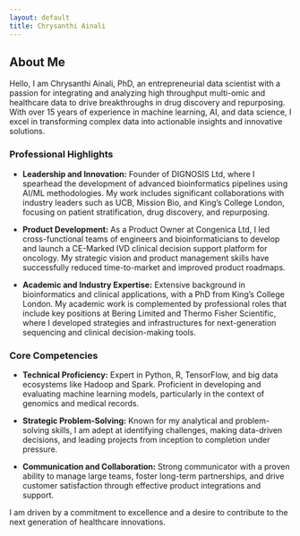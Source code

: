 ```yaml
---
layout: default
title: Chrysanthi Ainali
---
```


<!---<img src=""/>---> 


## About Me
<div class="myWrapper" markdown="1">


Hello, I am Chrysanthi Ainali, PhD, an entrepreneurial data scientist with a passion for integrating and analyzing high throughput multi-omic and healthcare data to drive breakthroughs in drug discovery and repurposing. With over 15 years of experience in machine learning, AI, and data science, I excel in transforming complex data into actionable insights and innovative solutions.

### Professional Highlights

- **Leadership and Innovation:** Founder of DIGNOSIS Ltd, where I spearhead the development of advanced bioinformatics pipelines using AI/ML methodologies. My work includes significant collaborations with industry leaders such as UCB, Mission Bio, and King’s College London, focusing on patient stratification, drug discovery, and repurposing.
  
- **Product Development:** As a Product Owner at Congenica Ltd, I led cross-functional teams of engineers and bioinformaticians to develop and launch a CE-Marked IVD clinical decision support platform for oncology. My strategic vision and product management skills have successfully reduced time-to-market and improved product roadmaps.

- **Academic and Industry Expertise:** Extensive background in bioinformatics and clinical applications, with a PhD from King’s College London. My academic work is complemented by professional roles that include key positions at Bering Limited and Thermo Fisher Scientific, where I developed strategies and infrastructures for next-generation sequencing and clinical decision-making tools.

### Core Competencies

- **Technical Proficiency:** Expert in Python, R, TensorFlow, and big data ecosystems like Hadoop and Spark. Proficient in developing and evaluating machine learning models, particularly in the context of genomics and medical records.

- **Strategic Problem-Solving:** Known for my analytical and problem-solving skills, I am adept at identifying challenges, making data-driven decisions, and leading projects from inception to completion under pressure.

- **Communication and Collaboration:** Strong communicator with a proven ability to manage large teams, foster long-term partnerships, and drive customer satisfaction through effective product integrations and support.

I am driven by a commitment to excellence and a desire to contribute to the next generation of healthcare innovations.
